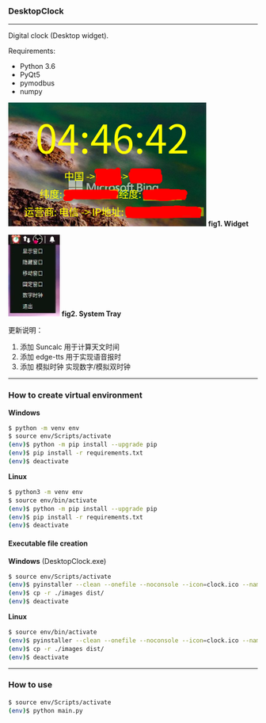 ### DesktopClock
___

Digital clock (Desktop widget).

Requirements:
- Python 3.6
- PyQt5
- pymodbus
- numpy

![](doc/screen1.png)
**fig1. Widget**

![System Tray](doc/screen2.png)
**fig2. System Tray**

更新说明：

1. 添加 Suncalc 用于计算天文时间
2. 添加 edge-tts 用于实现语音报时
3. 添加 模拟时钟 实现数字/模拟双时钟

___
### How to create virtual environment
**Windows**
~~~bash
$ python -m venv env
$ source env/Scripts/activate
(env)$ python -m pip install --upgrade pip
(env)$ pip install -r requirements.txt
(env)$ deactivate
~~~
**Linux**
~~~bash
$ python3 -m venv env
$ source env/bin/activate
(env)$ python -m pip install --upgrade pip
(env)$ pip install -r requirements.txt
(env)$ deactivate
~~~
#### Executable file creation
**Windows** (DesktopClock.exe)
~~~bash
$ source env/Scripts/activate
(env)$ pyinstaller --clean --onefile --noconsole --icon=clock.ico --name DesktopClock ./main.py
(env)$ cp -r ./images dist/
(env)$ deactivate
~~~
**Linux**
~~~bash
$ source env/bin/activate
(env)$ pyinstaller --clean --onefile --noconsole --icon=clock.ico --name DesktopClock ./main.py
(env)$ cp -r ./images dist/
(env)$ deactivate
~~~
---
### How to use
~~~bash
$ source env/Scripts/activate
(env)$ python main.py
~~~
